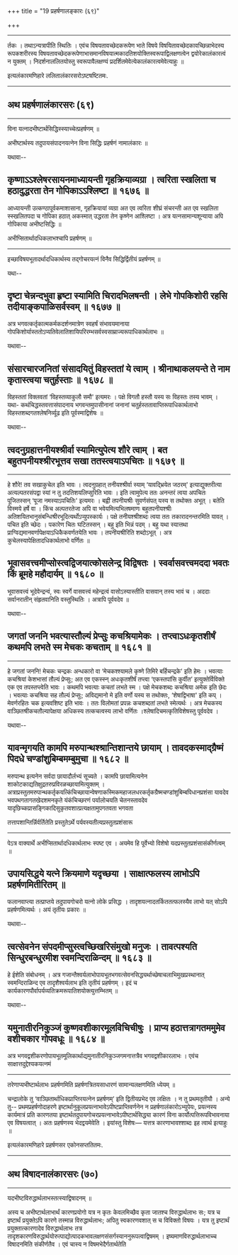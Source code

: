 +++
title = "19 प्रहर्षणालङ्कारः (६९)"

+++


------------------------------------------------------------------------

र्तकः । तथाऽन्यत्रापीति स्थितिः । एवंच विषयतावच्छेदकरूपेण भाते विषये
विषयितावच्छेदकावच्छिन्नाभेदस्य रूपकशरीरस्य
विषयतावच्छेदकरूपेणाभासमानविषयात्मकादतिशयोक्तिस्वरूपाद्विलक्षणत्वेन
द्वयोरेकालंकारत्वं न युक्तम् । निदर्शनाललितयोस्तु स्वरूपावैलक्षण्यं
प्रदर्शितमेवेत्येकालंकारत्वमेवेत्याहुः ॥

इत्यलंकारमणिहारे ललितालंकारसरोऽष्टषष्टितमः.

------------------------------------------------------------------------



## अथ प्रहर्षणालंकारसरः (६९)

------------------------------------------------------------------------





विना यत्नादभीष्टार्थसिद्धिस्स्याच्चेत्प्रहर्षणम् ॥

अभीष्टार्थस्य तदुपायसंपादनयत्नेन विना सिद्धिः प्रहर्षणं नामालंकारः ॥

यथावा--



## कृष्णाऽऽश्लेषरसायनमाध्यायन्ती गृहक्रियाव्यग्रा । त्वरिता स्खलिता च हठादुद्धरता तेन गोपिकाऽऽश्लिष्टा ॥ १६७६ ॥

आध्यायन्ती उत्कण्ठापूर्वकमाशासाना, गृहक्रियायां व्यग्रा अत एव त्वरिता
शीघ्रं संचरन्ती अत एव स्खलिता स्स्खलितपदा च गोपिका हठात् अकस्मात्
उद्धरता तेन कृष्णेन आश्लिष्टा । अत्र यत्नसामान्यशून्याया अपि गोपिकाया
अभीष्टसिद्धिः ॥



अभीप्सितार्थादधिकलाभश्चापि प्रहर्षणम् ॥

------------------------------------------------------------------------

इच्छाविषयभूतादर्थादधिकार्थस्य तद्गोचरयत्नं विनैव सिद्धिर्द्वितीयं
प्रहर्षणम् ॥

यथा--



## दृष्टा चेन्नन्दभुवा हृष्टा स्यामिति चिरादभिलषन्ती । लेभे गोपकिशोरी रहसि तदीयाङ्कपाळिसर्वस्वम् ॥ १६७७ ॥

अत्र भगवत्कर्तृकात्मकर्मकदर्शनमात्रेण स्वहर्षं संभावयमानाया
गोपकिशोर्यास्ततोऽप्यतिवेलातिशायिपरिरम्भसर्वस्वसाम्राज्यरूपाधिकार्थलाभः ॥

यथावा--



## संसारचारजनितां संसादयितुं विहस्ततां ये त्वाम् । श्रीनाथाकलयन्ते ते नाम कृतास्त्वया चतुर्हस्ताः ॥ १६७८ ॥

विहस्ततां विक्लवतां ‘विहस्तव्याकुलौ समौ' इत्यमरः । पक्षे विगतौ हस्तौ
यस्य सः विहस्तः तस्य भावम् । यथा- कथंचिद्धस्तवत्तासंपादनाय
भगवन्तमुपासीनानां जनानां चतुर्हस्ततावाप्तिरूपाधिकार्थलाभो
विहस्तशब्दगतश्लेषनिर्व्यूढ इति पूर्वस्माद्विशेषः ॥

यथावा--



## त्वदनुग्रहात्तनीयश्श्रीर्वा स्यामित्युपेत्य शौरे त्वाम् । बत बहुतपनीयश्श्रीरभूत्तव सखा ततस्त्वयाऽपचितः ॥ १६७९ ॥

------------------------------------------------------------------------

हे शौरे! तव सखाकुचेल इति भावः । त्वदनुग्रहात् तनीयश्श्रीर्वा स्याम्
‘यावद्भ्रियेत जठरम्' इत्याद्युक्तरीत्या अत्यल्पतरसंपद्वा स्यां न तु
तदतिशयलिप्सुरिति भावः । इति त्वामुपेत्य ततः अनन्तरं त्वया अपचितः
पूजितस्सन् ‘पूजा नमस्याऽपचितिः' इत्यमरः । बह्वी तपनीयश्रीः सुवर्णसंपत्
यस्य स तथोक्तः अभूत् । बतेति विस्मये हर्षे वा । किंच अल्पतरतेजा अपि वा
भवेयमित्यभिलषमाणः बहुतपनीयश्श्रीः
अतिशयितभानुसंबन्धिश्रीरभूदित्यर्थोऽप्युपस्कार्यः । पक्षे तनीयश्श्रीशब्दः
त्वया ततः तकारादनन्तरमिति यावत् । पचित इति च्छेदः । पकारेण चितः
घटितस्सन् । बहु इति भिन्नं पदम् । बहु यथा स्यात्तथा
प्राग्विद्यमानवर्णापेक्षयाऽधिकैकवर्णतयेति भावः । तपनीयश्रीरिति
शब्दोऽभूत् । अत्र कुचेलस्यापेक्षितादधिकार्थलाभो वर्णितः ॥



## भूवासवत्त्वमीप्सोस्त्वद्विजयात्कोसलेन्द्र विद्विषतः । स्वर्वासवत्त्वमददा भवतः किं ब्रूमहे महौदार्यम् ॥ १६८० ॥

भूवासवत्त्वं भूदेवेन्द्रन्वं, स्वः स्वर्गे वासवत्त्वं महेन्द्रत्वं
वासोऽस्यास्तीति वासवान् तस्य भावं च । अददाः सर्वानरातीन् संहृतवानिति
वस्तुस्थितिः । अत्रापि पूर्ववदेव ॥

यथावा--



## जगतां जननि भवत्यास्तौल्यं प्रेप्सुः कचश्रियामेकः । तप्त्वाऽधःकृतशीर्षं कथमपि लभते स्म मेचकः कचताम् ॥ १६८१ ॥

------------------------------------------------------------------------

हे जगतां जननि! मेचकः चन्द्रकः अन्धकारो वा ‘मेचकश्श्यामले कृष्णे तिमिरे
बर्हिचन्द्रके’ इति हेमः । भवत्याः कचश्रियां केशभासां तौल्यं प्रेप्सुः;
अत एव एकस्स्न् अधःकृतशीर्षं तप्त्वा ‘एकस्तपांसि कुर्वीत’
इत्युक्तेर्विविक्ते एक एव तपस्तप्त्वेति भावः । कथमपि भवत्याः कचतां लभते
स्म । पक्षे मेचकशब्दः कचश्रिया अमेक इति छेदः । भवत्याः कचश्रिया सह
तौल्यं प्रेप्सुः; अविद्यमानो मे इति वर्णो यस्य स तथोक्तः, ‘शेषाद्विभाषा'
इति कप् । मेवर्णरहितः चक इत्यवशिष्ट इति भावः । ततः विलोमतां प्रपन्नः
कचशब्दतां लभते स्मेत्यर्थः । अत्र मेचकस्य वाञ्छितश्रीकचतौल्यापेक्षया
अधिकस्य तत्कचत्वस्य लाभो वर्णितः ।श्लेषादिचमत्कृतिविशेषस्तु पूर्ववदेव ।

यथावा--



## यावन्मृगयति कामपि मरुपान्थश्श्रान्तिशान्तये छायाम् । तावदकस्माद्ग्रैष्मं पिदधे चण्डांशुबिम्बमम्बुमुचा ॥ १६८२ ॥

मरुपान्थ इत्यनेन सर्वदा छायादौर्लभ्यं सूच्यते । कामपि छायामित्यनेन
शाकोटकाद्यतिक्षुद्रतरुप्रविरळच्छायामित्युक्तम् ।
अत्राप्रस्तुतमरुपान्थकर्तृकयत्किंचिच्छायान्वेषणाकस्मिकमहाजलधरकर्तृकग्रैष्मचण्डांशुबिम्बपिधानप्रशंसा
यावदेव भवपथगतागतखेदशमनकृते यंकंचिच्छरणं पर्यालोचयति चेतनस्तावदेव
यादृछिच्कप्रासङ्गिकादिसुकृतवशात्प्रत्यक्षतामुपगतवता भगवता

तत्तापशान्तिर्न्निर्वर्तितेति प्रस्तुतेऽर्थे
पर्यवस्यतीत्यप्रस्तुतप्रशंसारू

------------------------------------------------------------------------

पेऽत्र वाक्यार्थे अभीप्सितार्थादधिकार्थलाभः स्पष्ट एव । अयमेव हि
पूर्वेभ्यो विशेषो यदप्रस्तुतप्रशंसासंकीर्णत्वम् ॥





## उपायसिद्धये यत्ने क्रियमाणे यदृच्छया । साक्षात्फलस्य लाभोऽपि प्रहर्षणमितीरितम् ॥

फलानवाप्त्या तत्प्राप्तये तदुपायगोचरो यत्नो लोके प्रसिद्धः ।
तादृशयत्नादतर्किततत्फलस्यैव लाभो यत् सोऽपि प्रहर्षणमित्यर्थः । अयं
तृतीयः प्रकारः ॥

यथावा--



## त्वत्सेवनेन संपदमीप्सुस्त्वच्छिखरिसंमुखो मनुजः । तावत्पश्यति सिन्धुरबन्धुरमीश स्वमन्दिराळिन्दम् ॥ १६८३ ॥

हे ईशेति संबोधनम् । अत्र
गजान्तैश्वर्यलाभोपायभूतभगवत्सेवनसिद्ध्यर्थाच्छेषाचलाभिमुखप्रस्थानात्
स्वमन्दिराळिन्द एव तादृशैश्वर्यलाभ इति तृतीयं प्रहर्षणम् । इदं च
कार्यकारणपौर्वापर्यव्यतिक्रमरूपातिशयोक्त्युत्तम्भितम् ॥

यथावा--



## यमुनातीरनिकुञ्जं कुष्णवशीकारमूलविचिचीषुः । प्राप्य हठात्तत्रागतममुमेव वशीचकार गोपवधूः ॥ १६८४ ॥

अत्र भगवद्वशीकरणोपायभूतमूलिकार्थाद्यमुनातीरनिकुञ्जगमनात्तत्रैव
भगवद्वशीकारलाभः । एवंच साक्षात्तदुद्देश्यकयत्नमं

------------------------------------------------------------------------

तरेणाप्यभीष्टार्थलाभः प्रहर्षणमिति प्रहर्षणत्रितयसाधारणं
सामान्यलक्षणमिति ध्येयम् ॥

चन्द्रालोके तु ‘वाञ्छितार्थाधिकप्राप्तिरयत्नेन प्रहर्षणम्’ इति
द्वितीयप्रभेद एव लक्षितः । न तु प्रथमतृतीयौ । अन्ये तु--
प्रथमप्रहर्षणोदाहरणे इष्टार्थानुकूलप्रयत्नाभावेऽपीष्टप्राप्तिवर्णनेन न
प्रहर्षणालंकारोऽभ्युपेयः, प्रयत्नस्य कार्यमात्रं प्रति कारणतया
इष्टार्थतदुपायगोचरप्रयत्नाभावेऽपीष्टार्थसिद्ध्या कारणं विना
कार्योत्पत्तिरूपविभावनाया एव विषयत्वात् । अतः प्रहर्षणस्य भेदद्वयमेवेति
। इयांस्तु विशेषः— यत्तत्र कारणाभावश्शाब्दः इह त्वार्थ इत्याहुः ॥

इत्यलंकारमणिहारे प्रहर्षणसर एकोनसप्ततितमः.

------------------------------------------------------------------------



## अथ विषादनालंकारसरः (७०)

------------------------------------------------------------------------



यदभीष्टविरुद्धार्थलाभस्तत्स्याद्विषादनम् ॥

अस्य च अभीष्टार्थलाभार्थं कारणप्रयोगो यत्र न कृतः केवलमिच्छैव कृता
जातश्च विरुद्धार्थलाभः सः; यत्र च इष्टार्थं प्रयुक्तेऽपि कारणे तस्मान्न
विरुद्धार्थलाभः; अपितु स्वकारणवशात् स च विविक्तो विषयः । यत्र तु
इष्टार्थं प्रयुक्तात्कारणादेव विरुद्धार्थलाभः तत्र
तादृशकारणविरुद्धार्थयोरुत्पाद्योत्पादकभावलक्षणसंसर्गस्याननुरूपत्वाद्विषमम्
। इष्यमाणविरुद्धार्थलाभाच्च विषादनमिति संकीर्णतैव । एवं चास्य न
विषमभेदैर्गतार्थतेति

